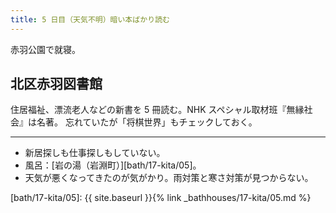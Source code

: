 ```yaml
---
title: 5 日目（天気不明）暗い本ばかり読む
---
```


赤羽公園で就寝。

## 北区赤羽図書館

住居福祉、漂流老人などの新書を 5 冊読む。NHK スペシャル取材班『無縁社会』は名著。
忘れていたが「将棋世界」もチェックしておく。

---

* 新居探しも仕事探しもしていない。
* 風呂：[岩の湯（岩淵町）][bath/17-kita/05]。
* 天気が悪くなってきたのが気がかり。雨対策と寒さ対策が見つからない。

[bath/17-kita/05]: {{ site.baseurl }}{% link _bathhouses/17-kita/05.md %}
